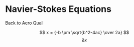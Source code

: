 # Navier-Stokes Equations
[Back to Aero Qual](../aeroqual.md)

$$ x = {-b \pm \sqrt{b^2-4ac} \over 2a} $$
$$ \partial{x}$$
